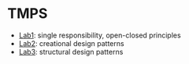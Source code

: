 # TMPS
- [Lab1](./TmpsLabs/Lab1): single responsibility, open-closed principles
- [Lab2](./TmpsLabs/Lab2): creational design patterns
- [Lab3](./TmpsLabs/Lab3): structural design patterns
